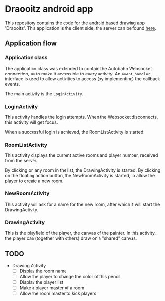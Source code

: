# Draooitz android app

This repository contains the code for the android based drawing app 'Draooitz'. This application is the client side, the server can be found [here](https://github.com/Nananas/Draooitz-server).

## Application flow
### Application class
The application class was extended to contain the Autobahn Websocket connection, as to make it accessible to every activity. 
An `event_handler` interface is used to allow activities to access (by implementing) the callback events.

The main activity is the `LoginActivity`.

### LoginActivity
This activity handles the login attempts. When the Websocket disconnects, this activity will get focus.

When a successful login is achieved, the RoomListActivity is started.

### RoomListActivity
This activity displays the current active rooms and player number, received from the server.

By clicking on any room in the list, the DrawingActivity is started. 
By clicking on the floating action button, the NewRoomActivity is started, to allow the player to create a new room.

### NewRoomActivity
This activity will ask for a name for the new room, after which it will start the DrawingActivity.

### DrawingActivity
This is the playfield of the player, the canvas of the painter. In this activity, the player can (together with others) draw on a "shared" canvas.

## TODO

- Drawing Activity
    - [ ] Display the room name 
    - [ ] Allow the player to change the color of this pencil
    - [ ] Display the player list 
    - [ ] Make a player master of a room
    - [ ] Allow the room master to kick players
